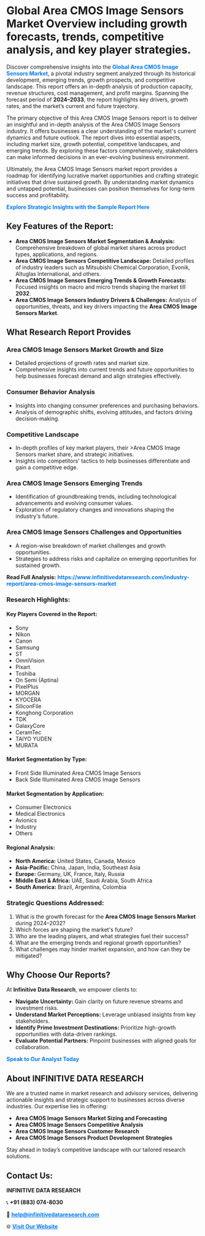 <h1>Global Area CMOS Image Sensors Market Overview including growth forecasts, trends, competitive analysis, and key player strategies.</h1>
<p>
Discover comprehensive insights into the 
<a href="https://www.infinitivedataresearch.com/industry-report/area-cmos-image-sensors-market" rel="dofollow" style="color: #007BFF; text-decoration: none;"><strong>Global Area CMOS Image Sensors Market</strong></a>, a pivotal industry segment analyzed through its historical development, emerging trends, growth prospects, and competitive landscape. This report offers an in-depth analysis of production capacity, revenue structures, cost management, and profit margins. Spanning the forecast period of <strong>2024–2033</strong>, the report highlights key drivers, growth rates, and the market’s current and future trajectory.
</p>
<p>
The primary objective of this Area CMOS Image Sensors report is to deliver an insightful and in-depth analysis of the Area CMOS Image Sensors industry. It offers businesses a clear understanding of the market's current dynamics and future outlook. The report dives into essential aspects, including market size, growth potential, competitive landscapes, and emerging trends. By exploring these factors comprehensively, stakeholders can make informed decisions in an ever-evolving business environment.
</p>
<p>
Ultimately, the Area CMOS Image Sensors market report provides a roadmap for identifying lucrative market opportunities and crafting strategic initiatives that drive sustained growth. By understanding market dynamics and untapped potential, businesses can position themselves for long-term success and profitability.
</p>
<p>
<a href="https://www.infinitivedataresearch.com/request-sample/reportId=106713" style="color: #007BFF; text-decoration: none;"><strong>Explore Strategic Insights with the Sample Report Here</strong></a>
</p>

<h2>Key Features of the Report:</h2>
<ul>
<li><strong>Area CMOS Image Sensors Market Segmentation & Analysis:</strong> Comprehensive breakdown of global market shares across product types, applications, and regions.</li>
<li><strong>Area CMOS Image Sensors Competitive Landscape:</strong> Detailed profiles of industry leaders such as Mitsubishi Chemical Corporation, Evonik, Altuglas International, and others.</li>
<li><strong>Area CMOS Image Sensors Emerging Trends & Growth Forecasts:</strong> Focused insights on macro and micro trends shaping the market till <strong>2032</strong>.</li>
<li><strong>Area CMOS Image Sensors Industry Drivers & Challenges:</strong> Analysis of opportunities, threats, and key drivers impacting the <strong>Area CMOS Image Sensors Market</strong>.</li>
</ul>

<h2>What Research Report Provides</h2>
<h3>Area CMOS Image Sensors Market Growth and Size</h3>
<ul>
<li>Detailed projections of growth rates and market size.</li>
<li>Comprehensive insights into current trends and future opportunities to help businesses forecast demand and align strategies effectively.</li>
</ul>

<h3>Consumer Behavior Analysis</h3>
<ul>
<li>Insights into changing consumer preferences and purchasing behaviors.</li>
<li>Analysis of demographic shifts, evolving attitudes, and factors driving decision-making.</li>
</ul>

<h3>Competitive Landscape</h3>
<ul>
<li>In-depth profiles of key market players, their >Area CMOS Image Sensors market share, and strategic initiatives.</li>
<li>Insights into competitors' tactics to help businesses differentiate and gain a competitive edge.</li>
</ul>

<h3>Area CMOS Image Sensors Emerging Trends</h3>
<ul>
<li>Identification of groundbreaking trends, including technological advancements and evolving consumer values.</li>
<li>Exploration of regulatory changes and innovations shaping the industry's future.</li>
</ul>

<h3>Area CMOS Image Sensors Challenges and Opportunities</h3>
<ul>
<li>A region-wise breakdown of market challenges and growth opportunities.</li>
<li>Strategies to address risks and capitalize on emerging opportunities for sustained growth.</li>
</ul>
<p><strong>Read Full Analysis:</strong> <a href="https://www.infinitivedataresearch.com/industry-report/area-cmos-image-sensors-market" rel="dofollow" style="color: #007BFF; text-decoration: none;"><strong>https://www.infinitivedataresearch.com/industry-report/area-cmos-image-sensors-market</strong></a></p>
<h3>Research Highlights:</h3>
<h4>Key Players Covered in the Report:</h4>
<ul><li>Sony</li><li>Nikon</li><li>Canon</li><li>Samsung</li><li>ST</li><li>OmniVision</li><li>Pixart</li><li>Toshiba</li><li>On Semi (Aptina)</li><li>PixelPlus</li><li>MORGAN</li><li>KYOCERA</li><li>SiliconFile</li><li>Konghong Corporation</li><li>TDK</li><li>GalaxyCore</li><li>CeramTec</li><li>TAIYO YUDEN</li><li>MURATA</li></ul>
<h4>Market Segmentation by Type:</h4>
<ul><li>Front Side Illuminated Area CMOS Image Sensors</li><li>Back Side Illuminated Area CMOS Image Sensors</li></ul>
<h4>Market Segmentation by Application:</h4>
<ul><li>Consumer Electronics</li><li>Medical Electronics</li><li>Avionics</li><li>Industry</li><li>Others</li></ul>

<h4>Regional Analysis:</h4>
<ul>
<li><strong>North America:</strong> United States, Canada, Mexico</li>
<li><strong>Asia-Pacific:</strong> China, Japan, India, Southeast Asia</li>
<li><strong>Europe:</strong> Germany, UK, France, Italy, Russia</li>
<li><strong>Middle East & Africa:</strong> UAE, Saudi Arabia, South Africa</li>
<li><strong>South America:</strong> Brazil, Argentina, Colombia</li>
</ul>

<h3>Strategic Questions Addressed:</h3>
<ol>
<li>What is the growth forecast for the <strong>Area CMOS Image Sensors Market</strong> during 2024–2032?</li>
<li>Which forces are shaping the market's future?</li>
<li>Who are the leading players, and what strategies fuel their success?</li>
<li>What are the emerging trends and regional growth opportunities?</li>
<li>What challenges may hinder market expansion, and how can they be mitigated?</li>
</ol>

<h2>Why Choose Our Reports?</h2>
<p>At <strong>Infinitive Data Research</strong>, we empower clients to:</p>
<ul>
<li><strong>Navigate Uncertainty:</strong> Gain clarity on future revenue streams and investment risks.</li>
<li><strong>Understand Market Perceptions:</strong> Leverage unbiased insights from key stakeholders.</li>
<li><strong>Identify Prime Investment Destinations:</strong> Prioritize high-growth opportunities with data-driven rankings.</li>
<li><strong>Evaluate Potential Partners:</strong> Pinpoint businesses with aligned goals for collaboration.</li>
</ul>
<p><a href="https://www.infinitivedataresearch.com/industry-report/area-cmos-image-sensors-market" rel="dofollow" style="color: #007BFF; text-decoration: none;"><strong>Speak to Our Analyst Today</strong></a></p>

<h2>About INFINITIVE DATA RESEARCH</h2>
<p>We are a trusted name in market research and advisory services, delivering actionable insights and strategic support to businesses across diverse industries. Our expertise lies in offering:</p>
<ul>
<li><strong>Area CMOS Image Sensors Market Sizing and Forecasting</strong></li>
<li><strong>Area CMOS Image Sensors Competitive Analysis</strong></li>
<li><strong>Area CMOS Image Sensors Customer Research</strong></li>
<li><strong>Area CMOS Image Sensors Product Development Strategies</strong></li>
</ul>
<p>Stay ahead in today’s competitive landscape with our tailored research solutions.</p>

<h2>Contact Us:</h2>
<p><strong>INFINITIVE DATA RESEARCH</strong></p>
<p>📞 <strong>+91 (883) 074-8030</strong></p>
<p>📧 <strong><a href="mailto:help@infinitivedataresearch.com" style="color: #007BFF;">help@infinitivedataresearch.com</a></strong></p>
<p>🌐 <strong><a href="https://www.infinitivedataresearch.com" rel="dofollow" style="color: #007BFF;">Visit Our Website</a></strong></p>